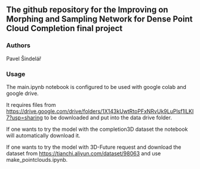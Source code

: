 ## The github repository for the Improving on Morphing and Sampling Network for Dense Point Cloud Completion final project


### Authors
Pavel Šindelář

### Usage
The main.ipynb notebook is configured to be used with google colab and google drive.

It requires files from https://drive.google.com/drive/folders/1X143kUwtRtoPFxNRvUk9LuPlsf1lLKI7?usp=sharing
to be downloaded and put into the data drive folder.

If one wants to try the model with the completion3D dataset the notebook will automatically download it.

If one wants to try the model with 3D-Future request and download the dataset from
https://tianchi.aliyun.com/dataset/98063 and use make_pointclouds.ipynb.